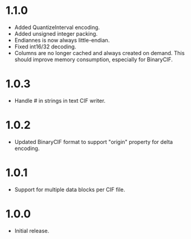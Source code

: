 # 1.1.0
* Added QuantizeInterval encoding.
* Added unsigned integer packing.
* Endiannes is now always little-endian.
* Fixed int16/32 decoding.
* Columns are no longer cached and always created on demand. This should improve memory consumption, especially for BinaryCIF.

# 1.0.3
* Handle # in strings in text CIF writer.

# 1.0.2
* Updated BinaryCIF format to support "origin" property for delta encoding.

# 1.0.1
* Support for multiple data blocks per CIF file.

# 1.0.0
* Initial release.  